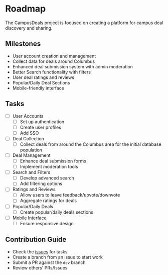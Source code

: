 # Roadmap

The CampusDeals project is focused on creating a platform for campus deal discovery and sharing.

## Milestones
- User account creation and management
- Collect data for deals around Columbus
- Enhanced deal submission system with admin moderation
- Better Search functionality with filters
- User deal ratings and reviews
- Popular/Daily Deal Sections
- Mobile-friendly interface

## Tasks
- [ ] User Accounts
  - [ ] Set up authentication
  - [ ] Create user profiles
  - [ ] Add SSO
- [ ] Deal Collection
  - [ ] Collect deals from around the Columbus area for the initial database population
- [ ] Deal Management
  - [ ] Enhance deal submission forms
  - [ ] Implement moderation tools
- [ ] Search and Filters
  - [ ] Develop advanced search
  - [ ] Add filtering options
- [ ] Ratings and Reviews
  - [ ] Allow users to leave feedback/upvote/downvote
  - [ ] Aggregate ratings for deals
- [ ] Popular/Daily Deals
  - [ ] Create popular/daily deals sections
- [ ] Mobile Interface
  - [ ] Ensure responsive design

## Contribution Guide
- Check the [issues](https://github.com/your-username/CampusDeals/issues) for tasks
- Create a branch from an issue to start work
- Submit a PR against the `dev` branch
- Review others' PRs/Issues

